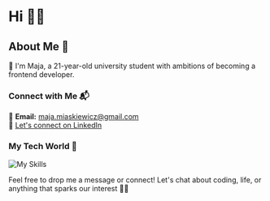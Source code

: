 # Hi 👋✨

## About Me 💫
🌟 I'm Maja, a 21-year-old university student with ambitions of becoming a frontend developer.

### Connect with Me :mailbox_with_mail:
📧 **Email:** maja.miaskiewicz@gmail.com  
🔗 [Let's connect on LinkedIn](https://www.linkedin.com/in/maja-mi%C4%85skiewicz/)

### My Tech World 🚀
![My Skills](https://skillicons.dev/icons?i=js,html,css,git,nextjs,postman,react,sass,ts,vscode)  

Feel free to drop me a message or connect! Let's chat about coding, life, or anything that sparks our interest 💫✨
